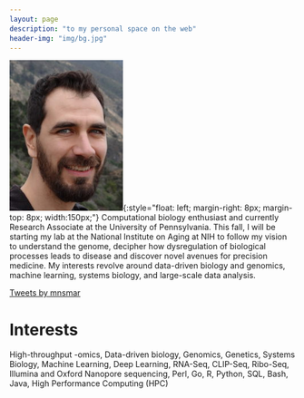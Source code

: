 ```yaml
---
layout: page
description: "to my personal space on the web"
header-img: "img/bg.jpg"
---
```


![Photo](img/me.jpg){:style="float: left; margin-right: 8px; margin-top: 8px; width:150px;"}
Computational biology enthusiast and currently Research Associate at the
University of Pennsylvania. This fall, I will be starting my lab at the
National Institute on Aging at NIH to follow my vision to understand the
genome, decipher how dysregulation of biological processes leads to disease
and discover novel avenues for precision medicine.  My interests revolve
around data-driven biology and genomics, machine learning, systems biology,
and large-scale data analysis.

<a class="twitter-timeline" data-height="2000" data-theme="dark" href="https://twitter.com/mnsmar?ref_src=twsrc%5Etfw">Tweets by mnsmar</a> <script async src="https://platform.twitter.com/widgets.js" charset="utf-8"></script>

# Interests
High-throughput -omics, Data-driven biology, Genomics, Genetics, Systems
Biology, Machine Learning, Deep Learning, RNA-Seq, CLIP-Seq, Ribo-Seq, Illumina
and Oxford Nanopore sequencing, Perl, Go, R, Python, SQL, Bash, Java, High
Performance Computing (HPC)
